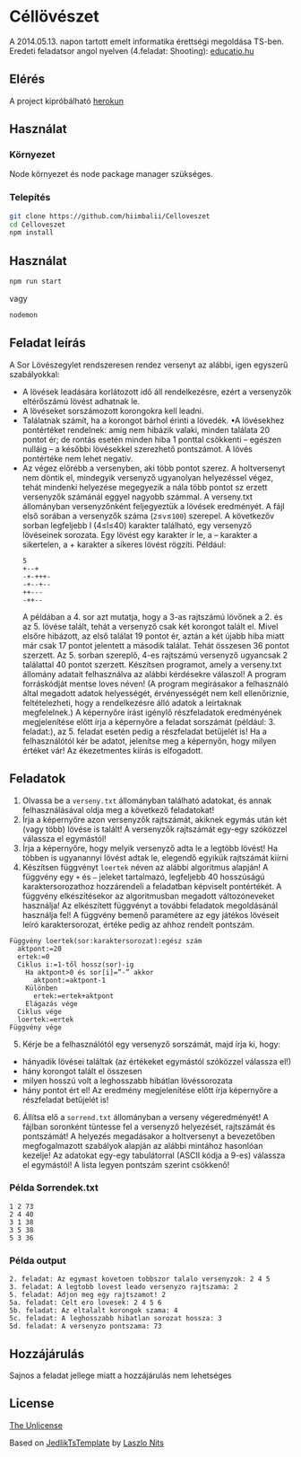 # Céllövészet

A 2014.05.13. napon tartott emelt informatika érettségi megoldása TS-ben.
Eredeti feladatsor angol nyelven (4.feladat: Shooting): [educatio.hu](http://dload.oktatas.educatio.hu/erettsegi/feladatok_2014tavasz_emelt/e_infma_14maj_fl.pdf)

## Elérés

A project kipróbálható [herokun](https://celloveszet.herokuapp.com)

## Használat

### Környezet

Node környezet és node package manager szükséges.

### Telepítés

```bash
git clone https://github.com/hiimbalii/Celloveszet
cd Celloveszet
npm install
```

## Használat

```bash
npm run start
```

vagy

```bash
nodemon
```

## Feladat leírás

A Sor Lövészegylet rendszeresen rendez versenyt az alábbi, igen egyszerű szabályokkal:

- A lövések leadására korlátozott idő áll rendelkezésre, ezért a versenyzők eltérőszámú lövést adhatnak le.
- A lövéseket sorszámozott korongokra kell leadni.
- Találatnak számít, ha a korongot bárhol érinti a lövedék.
  •A lövésekhez pontértéket rendelnek: amíg nem hibázik valaki, minden találata 20 pontot ér; de rontás esetén minden hiba 1 ponttal csökkenti – egészen nulláig – a későbbi lövésekkel szerezhető pontszámot. A lövés pontértéke nem lehet negatív.
- Az végez előrébb a versenyben, aki több pontot szerez. A holtversenyt nem döntik el, mindegyik versenyző ugyanolyan helyezéssel végez, tehát mindenki helyezése megegyezik a nála több pontot sz
  erzett versenyzők számánál eggyel nagyobb számmal.
  A verseny.txt állományban versenyzőnként feljegyeztük a lövések eredményét. A fájl első sorában a versenyzők száma (`2`≤`v`≤`100`) szerepel. A következőv sorban legfeljebb l (4≤l≤40) karakter található, egy versenyző lövéseinek sorozata. Egy lövést egy karakter ír le, a – karakter a sikertelen, a + karakter a sikeres lövést rögzíti.
  Például:
  ```
  5
  +--+
  -+-+++-
  -+--+--
  ++---
  -++--
  ```
  A példában a 4. sor azt mutatja, hogy a 3-as rajtszámú lövőnek a 2. és az 5. lövése talált, tehát a versenyző csak két korongot talált el. Mivel elsőre hibázott, az első találat 19 pontot ér, aztán a két újabb hiba miatt már csak 17 pontot jelentett a második találat. Tehát összesen 36 pontot szerzett. Az 5. sorban szereplő, 4-es rajtszámú versenyző ugyancsak 2 találattal 40 pontot szerzett.
  Készítsen programot, amely a verseny.txt állomány adatait felhasználva az alábbi kérdésekre válaszol! A program forráskódját mentse loves néven! (A program megírásakor a felhasználó által megadott adatok helyességét, érvényességét nem kell ellenőriznie, feltételezheti, hogy a rendelkezésre álló adatok a leírtaknak megfelelnek.)
  A képernyőre írást igénylő részfeladatok eredményének megjelenítése előtt írja a képernyőre a feladat sorszámát (például: 3. feladat:), az 5. feladat esetén pedig a részfeladat betűjelét is! Ha a felhasználótól kér be adatot, jelenítse meg a képernyőn, hogy milyen értéket vár! Az ékezetmentes kiírás is elfogadott.

## Feladatok

1. Olvassa be a `verseny.txt` állományban található adatokat, és annak felhasználásával oldja meg a következő feladatokat!
2. Írja a képernyőre azon versenyzők rajtszámát, akiknek egymás után két (vagy több) lövése is talált! A versenyzők rajtszámát egy-egy szóközzel válassza el egymástól!
3. Írja a képernyőre, hogy melyik versenyző adta le a legtöbb lövést! Ha többen is ugyanannyi lövést adtak le, elegendő egyikük rajtszámát kiírni
4. Készítsen függvényt `loertek` néven az alábbi algoritmus alapján! A függvény egy `+` és `–` jeleket tartalmazó, legfeljebb 40 hosszúságú karaktersorozathoz hozzárendeli a feladatban képviselt pontértékét. A függvény elkészítésekor az algoritmusban megadott változóneveket használja! Az elkészített függvényt a további feladatok megoldásánál használja fel! A függvény bemenő paramétere az egy játékos lövéseit leíró karaktersorozat, értéke pedig az ahhoz rendelt pontszám.

```
Függvény loertek(sor:karaktersorozat):egész szám
  aktpont:=20
  ertek:=0
  Ciklus i:=1-től hossz(sor)-ig
    Ha aktpont>0 és sor[i]=”-” akkor
      aktpont:=aktpont-1
    Különben
      ertek:=ertek+aktpont
    Elágazás vége
  Ciklus vége
  loertek:=ertek
Függvény vége
```

5. Kérje be a felhasználótól egy versenyző sorszámát, majd írja ki, hogy:

- hányadik lövései találtak (az értékeket egymástól szóközzel válassza el!)
- hány korongot talált el összesen
- milyen hosszú volt a leghosszabb hibátlan lövéssorozata
- hány pontot ért el!
  Az eredmény megjelenítése előtt írja képernyőre a részfeladat betűjelét is!

6. Állítsa elő a `sorrend.txt` állományban a verseny végeredményét! A fájlban soronként tüntesse fel a versenyző helyezését, rajtszámát és pontszámát! A helyezés megadásakor a holtversenyt a bevezetőben megfogalmazott szabályok alapján az alábbi mintához hasonlóan kezelje! Az adatokat egy-egy tabulátorral (ASCII kódja a 9-es) válassza el egymástól! A lista legyen pontszám szerint csökkenő!

### Példa Sorrendek.txt

```
1 2 73
2 4 40
3 1 38
3 5 38
5 3 36
```

### Példa output

```
2. feladat: Az egymast kovetoen tobbszor talalo versenyzok: 2 4 5
3. feladat: A legtobb lovest leado versenyzo rajtszama: 2
5. feladat: Adjon meg egy rajtszamot! 2
5a. feladat: Celt ero lovesek: 2 4 5 6
5b. feladat: Az eltalalt korongok szama: 4
5c. feladat: A leghosszabb hibatlan sorozat hossza: 3
5d. feladat: A versenyzo pontszama: 73
```

## Hozzájárulás

Sajnos a feladat jellege miatt a hozzájárulás nem lehetséges

## License

[The Unlicense](https://unlicense.org//)

Based on [JedlikTsTemplate](https://github.com/nitslaszlo/JedlikTsTemplate) by [Laszlo Nits](https://github.com/nitslaszlo)
